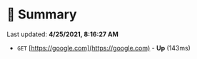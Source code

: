 # 📖 Summary
Last updated: **4/25/2021, 8:16:27 AM**

- `GET` [https://google.com](https://google.com) - **Up** (143ms)
